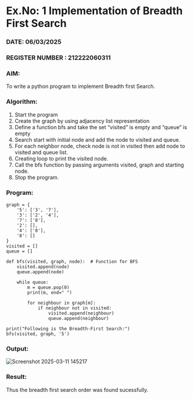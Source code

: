 # Ex.No: 1  Implementation of Breadth First Search 
### DATE: 06/03/2025                                                                           
### REGISTER NUMBER : 212222060311
### AIM: 
To write a python program to implement Breadth first Search. 
### Algorithm:
1. Start the program
2. Create the graph by using adjacency list representation
3. Define a function bfs and take the set “visited” is empty and “queue” is empty
4. Search start with initial node and add the node to visited and queue.
5. For each neighbor node, check node is not in visited then add node to visited and queue list.
6.  Creating loop to print the visited node.
7.   Call the bfs function by passing arguments visited, graph and starting node.
8.   Stop the program.
### Program:
```
graph = {
    '5': ['3', '7'],
    '3': ['2', '4'],
    '7': ['8'],
    '2': [],
    '4': ['8'],
    '8': []
}
visited = [] 
queue = []    

def bfs(visited, graph, node):  # Function for BFS
    visited.append(node)
    queue.append(node)

    while queue: 
        m = queue.pop(0)
        print(m, end=" ")  

        for neighbour in graph[m]:
            if neighbour not in visited:
                visited.append(neighbour)
                queue.append(neighbour)

print("Following is the Breadth-First Search:")
bfs(visited, graph, '5') 
```
### Output:

![Screenshot 2025-03-11 145217](https://github.com/user-attachments/assets/9d5f65a7-5c17-4e0d-aab0-ed449192723c)


### Result:
Thus the breadth first search order was found sucessfully.
